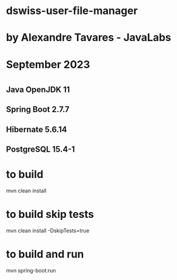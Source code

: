 # dswiss-user-file-manager
#
# by Alexandre Tavares - JavaLabs
# September 2023
#
## Java OpenJDK 11
## Spring Boot 2.7.7
## Hibernate 5.6.14
## PostgreSQL 15.4-1
#
# to build
mvn clean install
# to build skip tests
mvn clean install -DskipTests=true
#
# to build and run
mvn spring-boot:run

